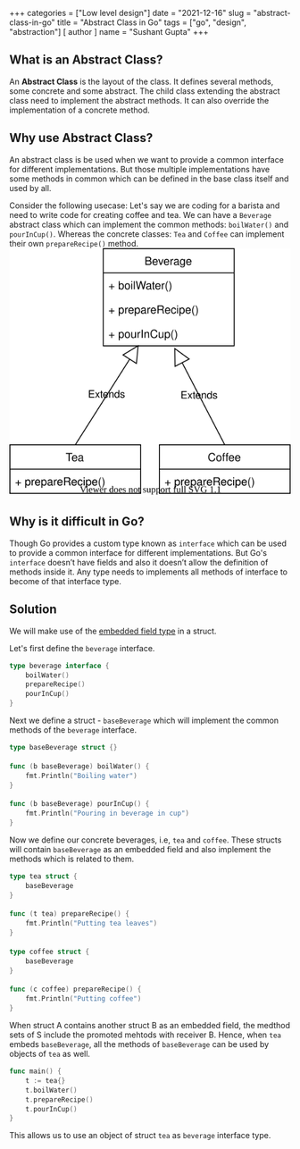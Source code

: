 +++
categories = ["Low level design"]
date = "2021-12-16"
slug = "abstract-class-in-go"
title = "Abstract Class in Go"
tags = ["go", "design", "abstraction"]
[ author ]
  name = "Sushant Gupta"
+++

## What is an Abstract Class?

An __Abstract Class__ is the layout of the class. 
It defines several methods, some concrete and some abstract.
The child class extending the abstract class need to implement the abstract methods.
It can also override the implementation of a concrete method.

## Why use Abstract Class?

An abstract class is be used when we want to provide a common interface for different implementations.
But those multiple implementations have some methods in common which can be defined in the base 
class itself and used by all.

Consider the following usecase:
Let's say we are coding for a barista and need to write code for creating coffee and tea.
We can have a `Beverage` abstract class which can implement the common methods: `boilWater()` and `pourInCup()`.
Whereas the concrete classes: `Tea`  and `Coffee` can implement their own `prepareRecipe()` method.
![usecase](/img/go_abstract_class/usecase.drawio.svg)

## Why is it difficult in Go?

Though Go provides a custom type known as `interface`  which can be used to provide a common interface for different implementations.
But Go's `interface` doesn’t have fields and also it doesn’t allow the definition of methods inside it. Any type needs to implements all methods of interface to become of that interface type.

## Solution

We will make use of the [embedded field type](https://go.dev/ref/spec#Struct_types) in a struct.

Let's first define the `beverage` interface.
```Go
type beverage interface {
	boilWater()
	prepareRecipe()
	pourInCup()
}
```

Next we define a struct - `baseBeverage` which will implement the common methods of the `beverage` interface.
```Go
type baseBeverage struct {}

func (b baseBeverage) boilWater() {
	fmt.Println("Boiling water")
}

func (b baseBeverage) pourInCup() {
	fmt.Println("Pouring in beverage in cup")
}
```

Now we define our concrete beverages, i.e, `tea` and `coffee`.
These structs will contain `baseBeverage` as an embedded field and also implement the methods which is related  to them.

```Go
type tea struct {
	baseBeverage
}

func (t tea) prepareRecipe() {
	fmt.Println("Putting tea leaves")
}

type coffee struct {
	baseBeverage
}

func (c coffee) prepareRecipe() {
	fmt.Println("Putting coffee")
}
```

When struct A contains another struct B as an embedded field, the medthod sets of S include the promoted mehtods with receiver B.
Hence, when `tea` embeds `baseBeverage`, all the methods of `baseBeverage` can be used by objects of `tea` as well.

```Go
func main() {
	t := tea{}
	t.boilWater()
	t.prepareRecipe()
	t.pourInCup()
}
```

This allows us to use an object of struct `tea` as `beverage` interface type.
